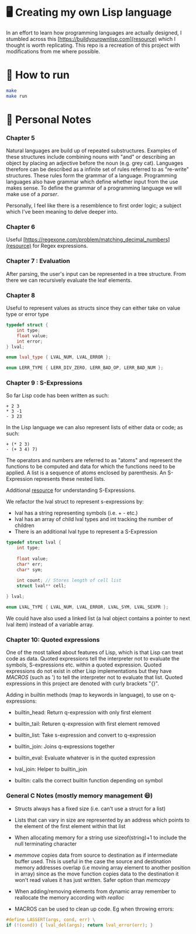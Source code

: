 # 🖥 Creating my own Lisp language

In an effort to learn how programming languages are actually designed, I stumbled across this [https://buildyourownlisp.com](resource) which I thought is worth replicating. This repo is a recreation of this project with modifications from me where possible. 

# 🏃 How to run

``` sh
make
make run
```

# 📓 Personal Notes

### Chapter 5

Natural languages are build up of repeated substructures. Examples of these structures include combining nouns with "and" or describing an object by placing an adjective before the noun (e.g. grey cat). Languages therefore can be described as a infinite set of rules referred to as "re-write" structures. These rules form the grammar of a language. Programming languages also have grammar which define whether input from the use makes sense. To define the grammar of a programming language we will make use of a <em>parser</em>. 

Personally, I feel like there is a resemblence to first order logic; a subject which I've been meaning to delve deeper into. 

### Chapter 6

Useful [https://regexone.com/problem/matching_decimal_numbers](resource) for Regex expressions.

### Chapter 7 : Evaluation

After parsing, the user's input can be represented in a tree structure. From there we can recursively evaluate the leaf elements. 

### Chapter 8

Useful to represent values as structs since they can either take on value type or error type

``` c++
typedef struct {
    int type;
    float value;
    int error;
} lval;

enum lval_type { LVAL_NUM, LVAL_ERROR };

enum LERR_TYPE { LERR_DIV_ZERO, LERR_BAD_OP, LERR_BAD_NUM };
```

### Chapter 9 : S-Expressions

So far Lisp code has been written as such:

``` common-lisp
+ 2 3
* 3 -1
- 3 23
```

In the Lisp language we can also represent lists of either data or code; as such:

``` common-lisp
+ (* 2 3)
- (+ 3 4) 7)
```

The operators and numbers are referred to as "atoms" and represent the functions to be computed and data for which the functions need to be applied. A list is a sequence of atoms enclosed by parenthesis. An S-Expression represents these nested lists.

Additional [resource](https://www.cs.unm.edu/~luger/ai-final2/LISP/CH%2011_S-expressions,%20The%20Syntax%20of%20Lisp.pdf) for understanding S-Expressions.

We refactor the lval struct to represent s-expressions by:

* lval has a string representing symbols (i.e. + - etc.)
* lval has an array of child lval types and int tracking the number of children
* There is an additional lval type to represent a S-Expression

``` c++
typedef struct lval {
    int type;
    
    float value;
    char* err;
    char* sym;

    int count; // Stores length of cell list
    struct lval** cell;
    
} lval;

enum LVAL_TYPE { LVAL_NUM, LVAL_ERROR, LVAL_SYM, LVAL_SEXPR };
```

We could have also used a linked list (a lval object contains a pointer to next lval item) instead of a variable array.

### Chapter 10: Quoted expressions

One of the most talked about features of Lisp, which is that Lisp can treat code as data. Quoted expressions tell the interpreter not to evaluate the symbols, S-expressions etc. within a quoted expression. Quoted expressions do not exist in other Lisp implementations but they have <em>MACROS</em> (such as ') to tell the interpreter not to evaluate that list. Quoted expressions in this project are denoted with curly brackets "{}".

Adding in builtin methods (map to keywords in language), to use on q-expressions: 

* builtin_head: Return q-expression with only first element
* builtin_tail: Returen q-expression with first element removed
* builtin_list: Take s-expression and convert to q-expression
* builtin_join: Joins q-expressions together
* builtin_eval: Evaluate whatever is in the quoted expression

* lval_join: Helper to builtin_join

* builtin: calls the correct builtin function depending on symbol

### General C Notes (mostly memory management 😆)

* Structs always has a fixed size (i.e. can't use a struct for a list)
* Lists that can vary in size are represented by an address which points to the element of the first element within that list
* When allocating memory for a string use sizeof(string)+1 to include the null terminating character
* <em>memmove</em> copies data from source to destination as if intermediate buffer used. This is useful in the case the source and destination memory addresses overlap (i.e moving array element to another position in array) since as the move function copies data to the destination it won't read values it has just written. Safer option than <em>memcopy</em>
* When adding/removing elements from dynamic array remember to reallocate the memory according with <em>realloc</em>

* MACROS can be used to clean up code. Eg when throwing errors:

```c
#define LASSERT(args, cond, err) \
if (!(cond)) { lval_del(args); return lval_error(err); } 
```
